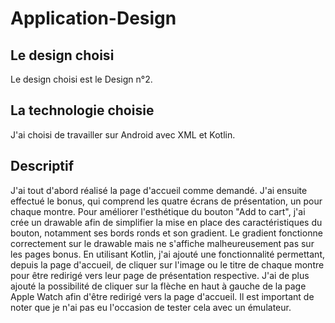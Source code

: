 # Application-Design

## Le design choisi
Le design choisi est le Design n°2.

## La technologie choisie
J'ai choisi de travailler sur Android avec XML et Kotlin.

## Descriptif
J'ai tout d'abord réalisé la page d'accueil comme demandé. J'ai ensuite effectué le bonus, qui comprend les quatre écrans de présentation, un pour chaque montre. Pour améliorer l'esthétique du bouton "Add to cart", j'ai crée un drawable afin de simplifier la mise en place des caractéristiques du bouton, notamment ses bords ronds et son gradient. Le gradient fonctionne correctement sur le drawable mais ne s'affiche malheureusement pas sur les pages bonus.
En utilisant Kotlin, j'ai ajouté une fonctionnalité permettant, depuis la page d'accueil, de cliquer sur l'image ou le titre de chaque montre pour être redirigé vers leur page de présentation respective. J'ai de plus ajouté la possibilité de cliquer sur la flèche en haut à gauche de la page Apple Watch afin d'être redirigé vers la page d'accueil.
Il est important de noter que je n'ai pas eu l'occasion de tester cela avec un émulateur.
